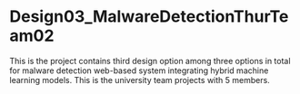 # Design03_MalwareDetectionThurTeam02
This is the project contains third design option among three options in total for malware detection web-based system integrating hybrid machine learning models. This is the university team projects with 5 members. 
